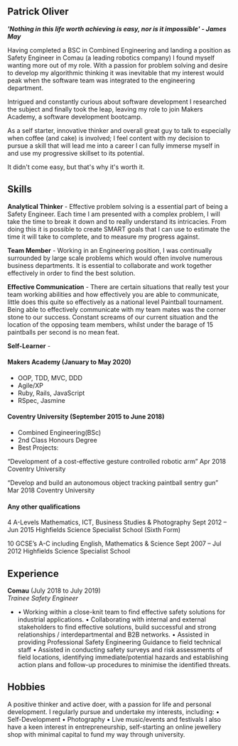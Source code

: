 ## Patrick Oliver

***'Nothing in this life worth achieving is easy, nor is it impossible' - James May***

Having completed a BSC in Combined Engineering and landing a position as Safety Engineer in Comau (a leading robotics company) I found myself wanting more out of my role. With a passion for problem solving and desire to develop my algorithmic thinking it was inevitable that my interest would peak when the software team was integrated to the engineering department.

Intrigued and constantly curious about software development I researched the subject and finally took the leap, leaving my role to join Makers Academy, a software development bootcamp.

As a self starter, innovative thinker and overall great guy to talk to especially when coffee (and cake) is involved; I feel content with my decision to pursue a skill that will lead me into a career I can fully immerse myself in and use my progressive skillset to its potential.

It didn't come easy, but that's why it's worth it.

## Skills

**Analytical Thinker** - Effective problem solving is a essential part of being a Safety Engineer. Each time I am presented with a complex problem, I will take the time to break it down and to really understand its intricacies. From doing this it is possible to create SMART goals that I can use to estimate the time it will take to complete, and to measure my progress against. 

**Team Member** - Working in an Engineering position, I was continually surrounded by large scale problems which would often involve numerous business departments. It is essential to collaborate and work together effectively in order to find the best solution. 

**Effective Communication** - There are certain situations that really test your team working abilities and how effectively you are able to communicate, little does this quite so effectively as a national level Paintball tournament. Being able to effectively communicate with my team mates was the corner stone to our success. Constant screams of our current situation and the location of the opposing team members, whilst under the barage of 15 paintballs per second is no mean feat. 

**Self-Learner** - 


#### Makers Academy (January to May 2020)

- OOP, TDD, MVC, DDD
- Agile/XP
- Ruby, Rails, JavaScript
- RSpec, Jasmine

#### Coventry University (September 2015 to June 2018)

- Combined Engineering(BSc)
- 2nd Class Honours Degree
- Best Projects:

“Development of a cost-effective gesture controlled robotic arm” 		Apr 2018
Coventry University

“Develop and build an autonomous object tracking paintball sentry gun” 	Mar 2018
Coventry University


#### Any other qualifications

4 A-Levels Mathematics, ICT, Business Studies & Photography			Sept 2012 – Jun 2015
Highfields Science Specialist School (Sixth Form)

10 GCSE’s A-C including English, Mathematics & Science 			Sept 2007 – Jul 2012
Highfields Science Specialist School

## Experience

**Comau** (July 2018 to July 2019)    
*Trainee Safety Engineer*  
- •	Working within a close-knit team to find effective safety solutions for industrial applications.
•	Collaborating with internal and external stakeholders to find effective solutions, build successful and strong relationships / interdepartmental and B2B networks.
•	Assisted in providing Professional Safety Engineering Guidance to field technical staff
•	Assisted in conducting safety surveys and risk assessments of field locations, identifying immediate/potential hazards and establishing action plans and follow-up procedures to minimise the identified threats.

## Hobbies

A positive thinker and active doer, with a passion for life and personal development. I regularly pursue and undertake my interests, including:
•	Self-Development
•	Photography
•	Live music/events and festivals
I also have a keen interest in entrepreneurship, self-starting an online jewellery shop with minimal capital to fund my way through university.
